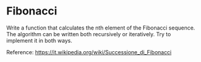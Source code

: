 # Fibonacci
Write a function that calculates the nth element of the Fibonacci sequence.  
The algorithm can be written both recursively or iteratively. Try to implement it in both ways.

Reference: https://it.wikipedia.org/wiki/Successione_di_Fibonacci
